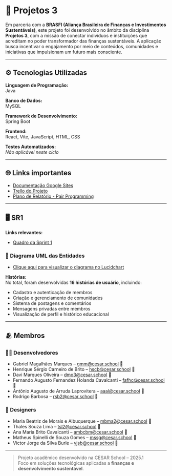 
# 🌱 Projetos 3

Em parceria com a **BRASFI (Aliança Brasileira de Finanças e Investimentos Sustentáveis)**, este projeto foi desenvolvido no âmbito da disciplina **Projetos 3**, com a missão de conectar indivíduos e instituições que acreditam no poder transformador das finanças sustentáveis. A aplicação busca incentivar o engajamento por meio de conteúdos, comunidades e iniciativas que impulsionam um futuro mais consciente.

---

## ⚙ Tecnologias Utilizadas

**Linguagem de Programação:**  
Java

**Banco de Dados:**  
MySQL

**Framework de Desenvolvimento:**  
Spring Boot

**Frontend:**  
React, Vite, JavaScript, HTML, CSS

**Testes Automatizados:**  
*Não aplicável neste ciclo*

---

## 🌐 Links importantes

- [Documentação Google Sites](https://sites.google.com/d/1vQjMhf7WiGLXlLaWLaq65CtQhDfZZJjl/p/1_C-E0HnSx5PQGeAs8SLRQ2gQnGutlxLg/edit)
- [Trello do Projeto](https://trello.com/b/kkm2mODC/projeto-3-geral)
- [Plano de Relatório - Pair Programming](https://)

---

## 🖥️ SR1

**Links relevantes:**

- [Quadro da Sprint 1](https://)

### 📌 Diagrama UML das Entidades

- [Clique aqui para visualizar o diagrama no Lucidchart](https://lucid.app/lucidchart/ca2391fe-ca79-4139-8848-c9dbf4f7d251/edit?invitationId=inv_5f9f56d0-7efc-44cd-a1b7-cd8d96ea09f5&page=0_0#)

**Histórias:**  
No total, foram desenvolvidas **16 histórias de usuário**, incluindo:

- Cadastro e autenticação de membros  
- Criação e gerenciamento de comunidades  
- Sistema de postagens e comentários  
- Mensagens privadas entre membros  
- Visualização de perfil e histórico educacional  

---

## 🫂 Membros

### 👨‍💻 Desenvolvedores

- Gabriel Magalhães Marques – gmm@cesar.school 📩  
- Henrique Sérgio Carneiro de Brito – hscb@cesar.school 📩  
- Davi Marques Oliveira – dmo3@cesar.school 📩  
- Fernando Augusto Fernandez Holanda Cavalcanti – fafhc@cesar.school 📩  
- Antônio Augusto de Arruda Laprovitera – aaal@cesar.school 📩  
- Rodrigo Barbosa – rsb2@cesar.school 📩  

### 🎨 Designers

- Maria Beatriz de Morais e Albuquerque – mbma2@cesar.school 📩  
- Thales Souza Lima – tsl2@cesar.school 📩  
- Ana Maria Brito Cavalcanti – ambcbm@cesar.school 📩  
- Matheus Spinelli de Souza Gomes – mssg@cesar.school 📩  
- Victor Jorge da Silva Burle – vjsb@cesar.school 📩

---

> Projeto acadêmico desenvolvido na CESAR School – 2025.1  
> Foco em soluções tecnológicas aplicadas a **finanças e desenvolvimento sustentável**.
